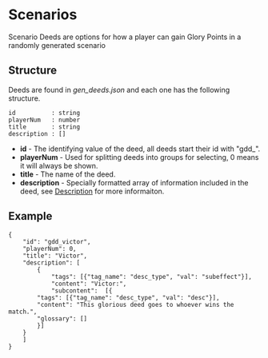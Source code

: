 # Scenarios

Scenario Deeds are options for how a player can gain Glory Points in a randomly generated scenario

## Structure

Deeds are found in *gen_deeds.json* and each one has the following structure.

```
id          : string
playerNum   : number
title       : string
description : []
```

- **id** - The identifying value of the deed, all deeds start their id with "gdd_".
- **playerNum** - Used for splitting deeds into groups for selecting, 0 means it will always be shown.
- **title** - The name of the deed.
- **description** - Specially formatted array of information included in the deed, see [Description](../../Description.md) for more informaiton.

## Example

```
{
    "id": "gdd_victor",
    "playerNum": 0,
    "title": "Victor",
    "description": [
        {
            "tags": [{"tag_name": "desc_type", "val": "subeffect"}],
            "content": "Victor:",
            "subcontent":  [{
        "tags": [{"tag_name": "desc_type", "val": "desc"}],
        "content": "This glorious deed goes to whoever wins the match.",
        "glossary": []
        }]
    }
    ]
}
```